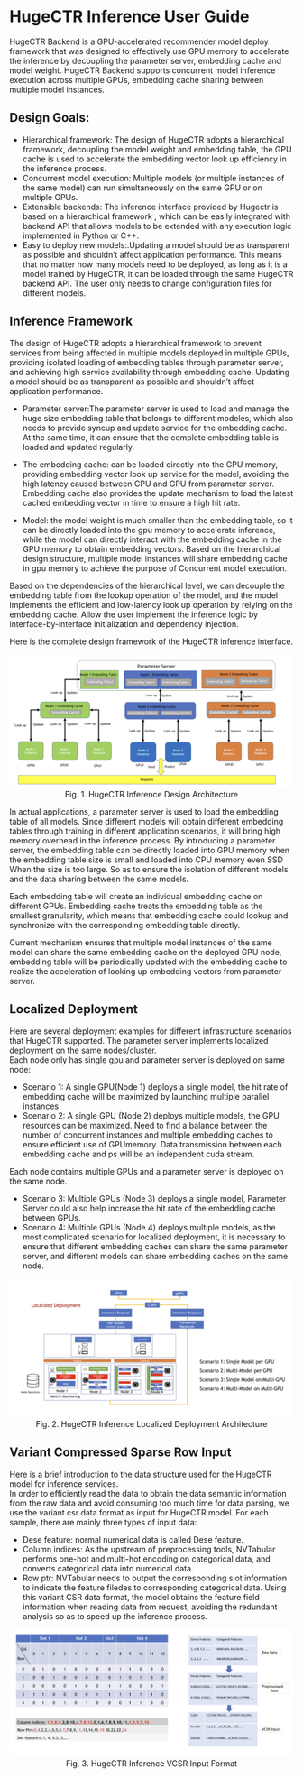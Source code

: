 HugeCTR Inference User Guide
===================================

HugeCTR Backend is a GPU-accelerated recommender model deploy framework that was designed to effectively use GPU memory to accelerate the inference by decoupling the parameter server, embedding cache and model weight. HugeCTR Backend supports concurrent model inference execution across multiple GPUs, embedding cache sharing between multiple model instances.  
## Design Goals:
* Hierarchical framework: The design of HugeCTR adopts a hierarchical framework, decoupling the model weight and embedding table, the GPU cache is used to accelerate the embedding vector look up efficiency in the inference process.  
* Concurrent model execution: Multiple models (or multiple instances of the same model) can run simultaneously on the same GPU or on multiple GPUs.
* Extensible backends: The inference interface provided by Hugectr is based on a hierarchical framework , which can be easily integrated with backend API that allows models to be extended with any execution logic implemented in Python or C++.  
* Easy to deploy new models:.Updating a model should be as transparent as possible and shouldn’t affect application performance. This means that no matter how many models need to be deployed, as long as it is a model trained by HugeCTR, it can be loaded through the same HugeCTR backend API. The user only needs to change configuration files for different models.  

## Inference Framework

The design of HugeCTR adopts a hierarchical framework to prevent services from being affected in multiple models deployed in  multiple GPUs, providing isolated loading of embedding tables through parameter server, and achieving high service availability through embedding cache. Updating a model should be as transparent as possible and shouldn’t affect application performance.  

* Parameter server:The parameter server is used to load and manage the huge size embedding table that belongs to different modeles, which also needs to provide syncup and update service for the embedding cache. At the same time, it can ensure that the complete embedding table is loaded and updated regularly.   

* The embedding cache: can be loaded directly into the GPU memory, providing embedding vector look up service for the model, avoiding the high latency caused between CPU and GPU from parameter server. Embedding cache also provides the update mechanism to load the latest cached embedding vector in time to ensure a high hit rate.  

* Model: the model weight is much smaller than the embedding table, so it can be directly loaded into the gpu memory to accelerate inference, while the model can directly interact with the embedding cache in the GPU memory to obtain embedding vectors. Based on the hierarchical design structure, multiple model instances will share embedding cache in gpu memory to achieve the purpose of Concurrent model execution.  

Based on the dependencies of the hierarchical level, we can decouple the embedding table from the lookup operation of the model, and the model implements the efficient and low-latency look up operation by relying on the embedding cache. Allow the user implement the inference logic by interface-by-interface initialization and dependency injection.  

Here is  the complete design framework of the HugeCTR inference interface.  

<div align=center><img src ="user_guide_src/HugeCTR_Inference_Interface_Design.png"/></div>
<div align=center>Fig. 1. HugeCTR Inference Design Architecture</div>  
  
In actual applications, a parameter server  is used to load the embedding table of all models. Since different models will obtain different embedding tables through training in different application scenarios, it will bring high memory overhead in the inference process. By introducing a parameter server, the embedding table can be directly loaded into GPU memory when the embedding table size is small and loaded into CPU memory even SSD When the size is too large. So as to ensure the isolation of different models and the data sharing between the same models.  

Each embedding table will create an individual embedding cache on different GPUs. Embedding cache treats the embedding table as the smallest granularity, which means that embedding cache could lookup and synchronize with the corresponding embedding table directly.  

Current mechanism ensures that multiple model instances of the same model can share the same embedding cache on the deployed GPU node, embedding table will be periodically updated with the embedding cache to realize the acceleration of looking up embedding vectors from parameter server.  

## Localized Deployment
Here are several deployment examples for different infrastructure scenarios that HugeCTR supported. The parameter server implements localized deployment on the same nodes/cluster.  
Each node only has single gpu and parameter server is deployed on same node:  
* Scenario 1: A single GPU(Node 1) deploys a single model, the hit rate of  embedding cache will be maximized by launching multiple parallel instances
* Scenario 2: A single GPU (Node 2) deploys multiple models,  the GPU resources can be maximized. Need to find a balance between the number of concurrent instances and multiple embedding caches to ensure efficient use of GPUmemory.
Data transmission between each embedding cache and ps will be an independent cuda stream.  

Each node contains multiple GPUs and a parameter server is deployed on the same node.
* Scenario 3: Multiple GPUs (Node 3) deploys a single model, Parameter Server could also help increase the hit rate of the embedding cache between GPUs.
* Scenario 4: Multiple GPUs (Node 4) deploys multiple models, as the most complicated scenario for localized deployment, it is necessary to ensure that different embedding caches can share the same parameter server, and different models can share embedding caches on the same node.  

<div align=center><img src ="user_guide_src/HugeCTR_Inference_Localized_Deployment.png"/></div>
<div align=center>Fig. 2. HugeCTR Inference Localized Deployment Architecture</div>

## Variant Compressed Sparse Row Input 
Here is a brief introduction to the data structure used for the HugeCTR model for inference services.  
In order to efficiently read the data to obtain the data semantic information from  the raw data and avoid consuming too much time for data parsing, we use the variant csr data format as input for HugeCTR model. For each sample, there are mainly three types of input data:  
* Dese feature: normal numerical data is called Dese feature.
* Column indices: As the upstream of preprocessing tools, NVTabular performs one-hot and multi-hot encoding on categorical data, and converts categorical data into numerical data.  
* Row ptr: NVTabular needs to output the corresponding slot information to indicate the feature filedes to corresponding categorical data. Using this variant CSR data format, the model obtains the feature field information when reading data from request,  avoiding the redundant analysis so as to speed up the inference process.

<div align=center><img src ="user_guide_src/HugeCTR_Inference_Input_Format.png"/></div>
<div align=center>Fig. 3. HugeCTR Inference VCSR Input Format</div>

